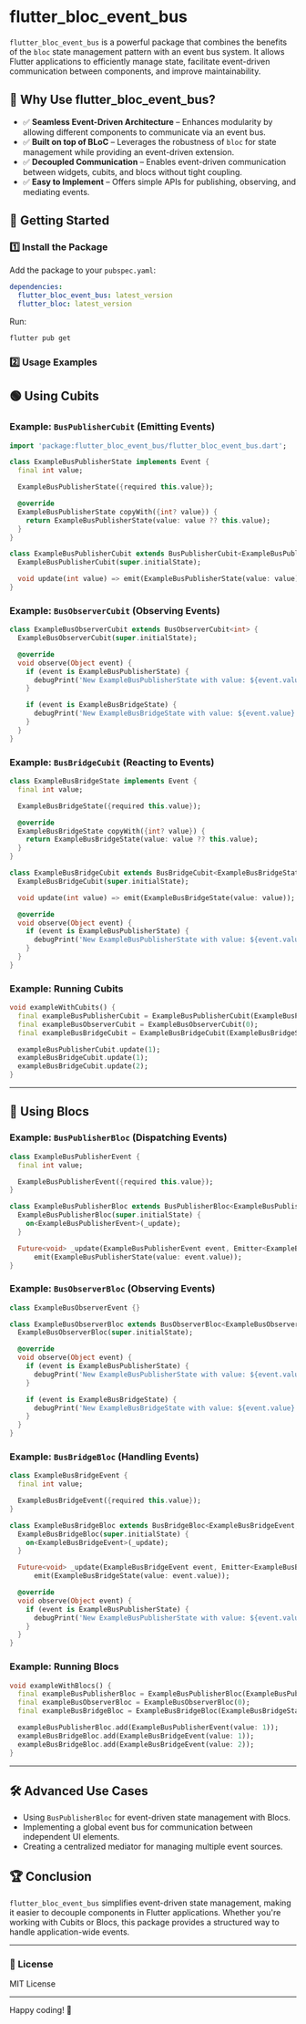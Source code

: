 # flutter_bloc_event_bus

`flutter_bloc_event_bus` is a powerful package that combines the benefits of the `bloc` state management pattern with an event bus system. It allows Flutter applications to efficiently manage state, facilitate event-driven communication between components, and improve maintainability.

## 📌 Why Use flutter_bloc_event_bus?

- ✅ **Seamless Event-Driven Architecture** – Enhances modularity by allowing different components to communicate via an event bus.
- ✅ **Built on top of BLoC** – Leverages the robustness of `bloc` for state management while providing an event-driven extension.
- ✅ **Decoupled Communication** – Enables event-driven communication between widgets, cubits, and blocs without tight coupling.
- ✅ **Easy to Implement** – Offers simple APIs for publishing, observing, and mediating events.

## 🚀 Getting Started

### 1️⃣ Install the Package

Add the package to your `pubspec.yaml`:

```yaml
dependencies:
  flutter_bloc_event_bus: latest_version
  flutter_bloc: latest_version
```

Run:
```sh
flutter pub get
```

### 2️⃣ Usage Examples

## 🟢 Using Cubits

### Example: `BusPublisherCubit` (Emitting Events)

```dart
import 'package:flutter_bloc_event_bus/flutter_bloc_event_bus.dart';

class ExampleBusPublisherState implements Event {
  final int value;

  ExampleBusPublisherState({required this.value});

  @override
  ExampleBusPublisherState copyWith({int? value}) {
    return ExampleBusPublisherState(value: value ?? this.value);
  }
}

class ExampleBusPublisherCubit extends BusPublisherCubit<ExampleBusPublisherState> {
  ExampleBusPublisherCubit(super.initialState);

  void update(int value) => emit(ExampleBusPublisherState(value: value));
}
```

### Example: `BusObserverCubit` (Observing Events)

```dart
class ExampleBusObserverCubit extends BusObserverCubit<int> {
  ExampleBusObserverCubit(super.initialState);

  @override
  void observe(Object event) {
    if (event is ExampleBusPublisherState) {
      debugPrint('New ExampleBusPublisherState with value: ${event.value} (detected in [ExampleBusObserverCubit])');
    }

    if (event is ExampleBusBridgeState) {
      debugPrint('New ExampleBusBridgeState with value: ${event.value} (detected in [ExampleBusObserverCubit])');
    }
  }
}
```

### Example: `BusBridgeCubit` (Reacting to Events)

```dart
class ExampleBusBridgeState implements Event {
  final int value;

  ExampleBusBridgeState({required this.value});

  @override
  ExampleBusBridgeState copyWith({int? value}) {
    return ExampleBusBridgeState(value: value ?? this.value);
  }
}

class ExampleBusBridgeCubit extends BusBridgeCubit<ExampleBusBridgeState> {
  ExampleBusBridgeCubit(super.initialState);

  void update(int value) => emit(ExampleBusBridgeState(value: value));

  @override
  void observe(Object event) {
    if (event is ExampleBusPublisherState) {
      debugPrint('New ExampleBusPublisherState with value: ${event.value} (detected in [ExampleBusBridgeCubit])');
    }
  }
}
```

### Example: Running Cubits

```dart
void exampleWithCubits() {
  final exampleBusPublisherCubit = ExampleBusPublisherCubit(ExampleBusPublisherState(value: 0));
  final exampleBusObserverCubit = ExampleBusObserverCubit(0);
  final exampleBusBridgeCubit = ExampleBusBridgeCubit(ExampleBusBridgeState(value: 0));

  exampleBusPublisherCubit.update(1);
  exampleBusBridgeCubit.update(1);
  exampleBusBridgeCubit.update(2);
}
```

---

## 🔵 Using Blocs

### Example: `BusPublisherBloc` (Dispatching Events)

```dart
class ExampleBusPublisherEvent {
  final int value;

  ExampleBusPublisherEvent({required this.value});
}

class ExampleBusPublisherBloc extends BusPublisherBloc<ExampleBusPublisherEvent, ExampleBusPublisherState> {
  ExampleBusPublisherBloc(super.initialState) {
    on<ExampleBusPublisherEvent>(_update);
  }

  Future<void> _update(ExampleBusPublisherEvent event, Emitter<ExampleBusPublisherState> emit) async => 
      emit(ExampleBusPublisherState(value: event.value));
}
```

### Example: `BusObserverBloc` (Observing Events)

```dart
class ExampleBusObserverEvent {}

class ExampleBusObserverBloc extends BusObserverBloc<ExampleBusObserverEvent, int> {
  ExampleBusObserverBloc(super.initialState);

  @override
  void observe(Object event) {
    if (event is ExampleBusPublisherState) {
      debugPrint('New ExampleBusPublisherState with value: ${event.value} (detected in [ExampleBusObserverBloc])');
    }

    if (event is ExampleBusBridgeState) {
      debugPrint('New ExampleBusBridgeState with value: ${event.value} (detected in [ExampleBusObserverBloc])');
    }
  }
}
```

### Example: `BusBridgeBloc` (Handling Events)

```dart
class ExampleBusBridgeEvent {
  final int value;

  ExampleBusBridgeEvent({required this.value});
}

class ExampleBusBridgeBloc extends BusBridgeBloc<ExampleBusBridgeEvent, ExampleBusBridgeState> {
  ExampleBusBridgeBloc(super.initialState) {
    on<ExampleBusBridgeEvent>(_update);
  }

  Future<void> _update(ExampleBusBridgeEvent event, Emitter<ExampleBusBridgeState> emit) async =>
      emit(ExampleBusBridgeState(value: event.value));

  @override
  void observe(Object event) {
    if (event is ExampleBusPublisherState) {
      debugPrint('New ExampleBusPublisherState with value: ${event.value} (detected in [ExampleBusBridgeBloc])');
    }
  }
}
```

### Example: Running Blocs

```dart
void exampleWithBlocs() {
  final exampleBusPublisherBloc = ExampleBusPublisherBloc(ExampleBusPublisherState(value: 0));
  final exampleBusObserverBloc = ExampleBusObserverBloc(0);
  final exampleBusBridgeBloc = ExampleBusBridgeBloc(ExampleBusBridgeState(value: 0));

  exampleBusPublisherBloc.add(ExampleBusPublisherEvent(value: 1));
  exampleBusBridgeBloc.add(ExampleBusBridgeEvent(value: 1));
  exampleBusBridgeBloc.add(ExampleBusBridgeEvent(value: 2));
}
```

---

## 🛠️ Advanced Use Cases

- Using `BusPublisherBloc` for event-driven state management with Blocs.
- Implementing a global event bus for communication between independent UI elements.
- Creating a centralized mediator for managing multiple event sources.

## 🏆 Conclusion

`flutter_bloc_event_bus` simplifies event-driven state management, making it easier to decouple components in Flutter applications. Whether you're working with Cubits or Blocs, this package provides a structured way to handle application-wide events.

---

### 📜 License

MIT License

---

Happy coding! 🚀
